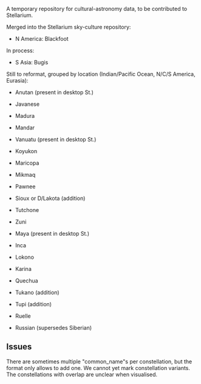 A temporary repository for cultural-astronomy data, to be contributed to Stellarium.

Merged into the Stellarium sky-culture repository:

* N America: Blackfoot

In process:

* S Asia: Bugis

Still to reformat, grouped by location (Indian/Pacific Ocean, N/C/S America, Eurasia):

* Anutan (present in desktop St.)
* Javanese
* Madura
* Mandar
* Vanuatu (present in desktop St.)

* Koyukon
* Maricopa
* Mikmaq
* Pawnee
* Sioux or D/Lakota (addition)
* Tutchone
* Zuni

* Maya (present in desktop St.)

* Inca
* Lokono
* Karina
* Quechua
* Tukano (addition)
* Tupi (addition)

* Ruelle
* Russian (supersedes Siberian)

## Issues

There are sometimes multiple "common_name"s per constellation, but the format only allows to add one. 
We cannot yet mark constellation variants. 
The constellations with overlap are unclear when visualised.
